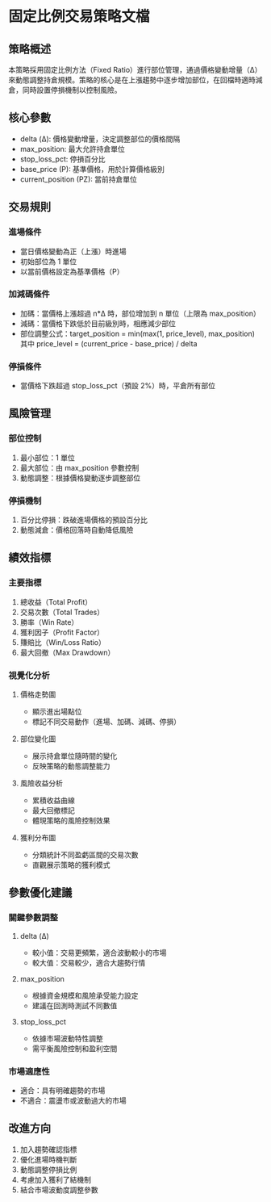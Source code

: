 # 固定比例交易策略文檔

## 策略概述

本策略採用固定比例方法（Fixed Ratio）進行部位管理，通過價格變動增量（Δ）來動態調整持倉規模。策略的核心是在上漲趨勢中逐步增加部位，在回檔時適時減倉，同時設置停損機制以控制風險。

## 核心參數

- delta (Δ): 價格變動增量，決定調整部位的價格間隔
- max_position: 最大允許持倉單位
- stop_loss_pct: 停損百分比
- base_price (P): 基準價格，用於計算價格級別
- current_position (PZ): 當前持倉單位

## 交易規則

### 進場條件

- 當日價格變動為正（上漲）時進場
- 初始部位為 1 單位
- 以當前價格設定為基準價格（P）

### 加減碼條件

- 加碼：當價格上漲超過 n\*Δ 時，部位增加到 n 單位（上限為 max_position）
- 減碼：當價格下跌低於目前級別時，相應減少部位
- 部位調整公式：target_position = min(max(1, price_level), max_position)
  其中 price_level = (current_price - base_price) / delta

### 停損條件

- 當價格下跌超過 stop_loss_pct（預設 2%）時，平倉所有部位

## 風險管理

### 部位控制

1. 最小部位：1 單位
2. 最大部位：由 max_position 參數控制
3. 動態調整：根據價格變動逐步調整部位

### 停損機制

1. 百分比停損：跌破進場價格的預設百分比
2. 動態減倉：價格回落時自動降低風險

## 績效指標

### 主要指標

1. 總收益（Total Profit）
2. 交易次數（Total Trades）
3. 勝率（Win Rate）
4. 獲利因子（Profit Factor）
5. 賺賠比（Win/Loss Ratio）
6. 最大回撤（Max Drawdown）

### 視覺化分析

1. 價格走勢圖

   - 顯示進出場點位
   - 標記不同交易動作（進場、加碼、減碼、停損）

2. 部位變化圖

   - 展示持倉單位隨時間的變化
   - 反映策略的動態調整能力

3. 風險收益分析

   - 累積收益曲線
   - 最大回撤標記
   - 體現策略的風險控制效果

4. 獲利分布圖
   - 分類統計不同盈虧區間的交易次數
   - 直觀展示策略的獲利模式

## 參數優化建議

### 關鍵參數調整

1. delta (Δ)

   - 較小值：交易更頻繁，適合波動較小的市場
   - 較大值：交易較少，適合大趨勢行情

2. max_position

   - 根據資金規模和風險承受能力設定
   - 建議在回測時測試不同數值

3. stop_loss_pct
   - 依據市場波動特性調整
   - 需平衡風險控制和盈利空間

### 市場適應性

- 適合：具有明確趨勢的市場
- 不適合：震盪市或波動過大的市場

## 改進方向

1. 加入趨勢確認指標
2. 優化進場時機判斷
3. 動態調整停損比例
4. 考慮加入獲利了結機制
5. 結合市場波動度調整參數
